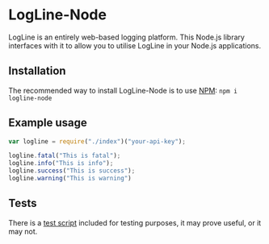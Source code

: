 # LogLine-Node
LogLine is an entirely web-based logging platform. This Node.js library interfaces with it to allow you to utilise LogLine in your Node.js applications.

## Installation
The recommended way to install LogLine-Node is to use [NPM](http://npmjs.org):
```npm i logline-node```

## Example usage

```js
var logline = require("./index")("your-api-key");

logline.fatal("This is fatal");
logline.info("This is info");
logline.success("This is success");
logline.warning("This is warning")
```

## Tests

There is a [test script](autofill.js) included for testing purposes, it may prove useful, or it may not.